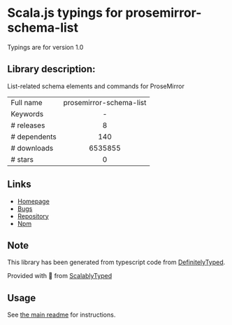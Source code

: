 
# Scala.js typings for prosemirror-schema-list

Typings are for version 1.0

## Library description:
List-related schema elements and commands for ProseMirror

|                    |                 |
| ------------------ | :-------------: |
| Full name          | prosemirror-schema-list |
| Keywords           | - |
| # releases         | 8 |
| # dependents       | 140 |
| # downloads        | 6535855 |
| # stars            | 0 |

## Links
- [Homepage](https://github.com/prosemirror/prosemirror-schema-list#readme)
- [Bugs](https://github.com/prosemirror/prosemirror-schema-list/issues)
- [Repository](https://github.com/prosemirror/prosemirror-schema-list)
- [Npm](https://www.npmjs.com/package/prosemirror-schema-list)
    


## Note
This library has been generated from typescript code from [DefinitelyTyped](https://definitelytyped.org).

Provided with :purple_heart: from [ScalablyTyped](https://github.com/oyvindberg/ScalablyTyped)

## Usage
See [the main readme](../../readme.md) for instructions.


